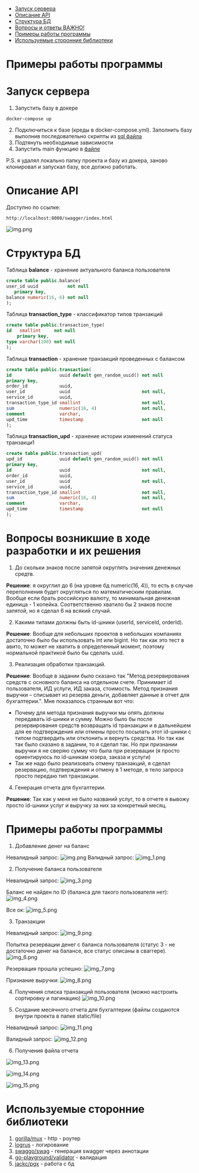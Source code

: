 * [Запуск сервера](#запуск-сервера)
* [Описание API](#описание-API)
* [Структура БД](#структура-БД)
* [Вопросы и ответы ВАЖНО!](#вопросы-возникшие-в-ходе-разработки-и-их-решения)
* [Примеры работы программы](#примеры-работы-программы)
* [Используемые сторонние библиотеки](#используемые-сторонние-библиотеки)

# Примеры работы программы
# Запуск сервера

1. Запустить базу в докере 
```text
docker-compose up
```

2. Подключиться к базе (креды в docker-compose.yml). Заполнить базу выполнив последовательно скрипты из [sql файла](init_db.sql)
3. Подтянуть необходимые зависимости
4. Запустить main функцию в [файле](cmd/main.go)

P.S. я удалял локально папку проекта и базу из докера, заново клонировал и запускал базу, все должно работать.

# Описание API
Доступно по ссылке:
```text
http://localhost:8000/swagger/index.html
```

![img.png](resource/image/img.png)

# Структура БД
Таблица **balance** - хранение актуального баланса пользователя
```sql
create table public.balance(
user_id uuid           not null
   primary key,
balance numeric(16, 6) not null
);
```

Таблица **transaction_type** - классификатор типов транзакций
```sql
create table public.transaction_type(
id   smallint     not null
    primary key,
type varchar(100) not null
);
```

Таблица **transaction** - хранение транзакций проведенных с балансом
```sql
create table public.transaction(
id                  uuid default gen_random_uuid() not null
primary key,
order_id            uuid,
user_id             uuid                           not null,
service_id          uuid,
transaction_type_id smallint                       not null,
sum                 numeric(16, 4)                 not null,
comment             varchar,
upd_time            timestamp                      not null
);
```

Таблица **transaction_upd** - хранение истории изменений статуса транзакци1
```sql
create table public.transaction_upd(
upd_id              uuid default gen_random_uuid() not null
primary key,
id                  uuid                           not null,
order_id            uuid,
user_id             uuid                           not null,
service_id          uuid,
transaction_type_id smallint                       not null,
sum                 numeric(16, 4)                 not null,
comment             varchar,
upd_time            timestamp                      not null
);
```

# Вопросы возникшие в ходе разработки и их решения
1. До скольки знаков после запятой округлять значения денежных средтв.

**Решение**: я округлил  до 6 (на уровне бд numeric(16, 4)), то есть в случае переполнения будет округляться по математическим правилам. Вообще если брать российскую валюту, то минимальная денежная единица - 1 копейка. Соответственно хватило бы 2 знаков после запятой, но я сделал 6 на всякий случай.

2. Какими типами должны быть id-шники (userId, serviceId, orderId).

**Решение**: Вообще для небольших проектов в небольших компаниях достаточно было бы использовать int или bigint. Но так как это тест в авито, то может не хватить в определенный момент, поэтому нормальной практикой было бы сделать uuid.

3. Реализация обработки транзакций.

**Решение**: Вообще в задании было сказано так "Метод резервирования средств с основного баланса на отдельном счете. Принимает id пользователя, ИД услуги, ИД заказа, стоимость. Метод признания выручки – списывает из резерва деньги, добавляет данные в отчет для бухгалтерии.". Мне показалось странным вот что:
* Почему для метода признания выручки мы опять должны передавать id-шники и сумму. Можно было бы после резервирования средств возвращать id транзакции и в дальнейшем для ее подтверждения или отмены просто посылать этот id-шники с типом подтвердить или отклонить и вернуть средства. Но так как так было сказано в задании, то я сделал так. Но при признании выручки я не сверяю сумму что была при резервации (я просто ориентируюсь по id-шникам юзера, заказа и услуги)
* Так же надо было реализовать отмену транзакций, я сделал резервацию, подтверждения и отмену в 1 методе, в тело запроса просто передаю тип транзакции.

4. Генерация отчета для бухгалтерии.

**Решение**: Так как у меня не было названий услуг, то в отчете я вывожу просто id-шники услуг и выручку за них за конкретный месяц.

# Примеры работы программы
1. Добавление денег на баланс

Невалидный запрос:
![img.png](resource/image/img_2.png)
Валидный запрос:
![img_1.png](resource/image/img_1.png)

2. Получение баланса пользователя

Невалидный запрос:
![img_3.png](resource/image/img_3.png)

Баланс не найден по ID (баланса для такого пользователя нет):
![img_4.png](resource/image/img_4.png)

Все ок:
![img_5.png](resource/image/img_5.png)

3. Транзакции

Невалидный запрос:
![img_9.png](resource/image/img_9.png)

Попытка резервации денег с баланса пользователя (статус 3 - не достаточно денег на балансе, все статус описаны в сваггере).
![img_6.png](resource/image/img_6.png)

Резервация прошла успешно:
![img_7.png](resource/image/img_7.png)

Признание выручки:
![img_8.png](resource/image/img_8.png)

4. Получения списка транзакций пользователя (можно настроить сортировку и пагинацию)
![img_10.png](resource/image/img_10.png)

5. Создание месячного отчета для бухгалтерии (файлы создаются внутри проекта в папке static/file)

Невалидный запрос:
![img_11.png](resource/image/img_11.png)

Валидный запрос:
![img_12.png](resource/image/img_12.png)

6. Получения файла отчета

![img_13.png](resource/image/img_13.png)

![img_14.png](resource/image/img_14.png)

![img_15.png](resource/image/img_15.png)

# Используемые сторонние библиотеки
1. [gorilla/mux](https://github.com/gorilla/mux) - http - роутер
2. [logrus](https://github.com/sirupsen/logrus) - логирование
3. [swaggo/swag](https://github.com/swaggo/swag) - генерация swagger через аннотации
4. [go-playground/validator](https://github.com/go-playground/validator) - валидация
5. [jackc/pgx](https://github.com/jackc/pgx) - работа с бд

